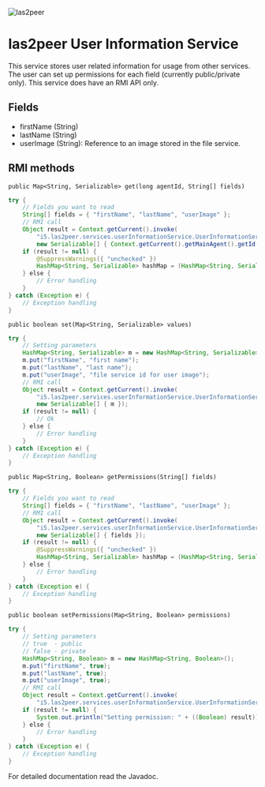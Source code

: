 ![las2peer](https://github.com/rwth-acis/LAS2peer/blob/master/img/logo/bitmap/las2peer-logo-128x128.png)

# las2peer User Information Service

This service stores user related information for usage from other services.
The user can set up permissions for each field (currently public/private only).
This service does have an RMI API only.

## Fields

* firstName (String)
* lastName (String)
* userImage (String): Reference to an image stored in the file service.

## RMI methods

``public Map<String, Serializable> get(long agentId, String[] fields)``

```java
try {
    // Fields you want to read
    String[] fields = { "firstName", "lastName", "userImage" };
    // RMI call
    Object result = Context.getCurrent().invoke(
        "i5.las2peer.services.userInformationService.UserInformationService@0.1", "get",
        new Serializable[] { Context.getCurrent().getMainAgent().getId(), fields });
    if (result != null) {
        @SuppressWarnings({ "unchecked" })
        HashMap<String, Serializable> hashMap = (HashMap<String, Serializable>) result;
    } else {
        // Error handling
    }
} catch (Exception e) {
    // Exception handling
}
```

``public boolean set(Map<String, Serializable> values)``

```java
try {
    // Setting parameters 
    HashMap<String, Serializable> m = new HashMap<String, Serializable>();
    m.put("firstName", "first name");
    m.put("lastName", "last name");
    m.put("userImage", "file service id for user image");
    // RMI call
    Object result = Context.getCurrent().invoke(
        "i5.las2peer.services.userInformationService.UserInformationService@0.1", "set",
        new Serializable[] { m });
    if (result != null) {
        // Ok
    } else {
        // Error handling
    }
} catch (Exception e) {
    // Exception handling
}
```

``public Map<String, Boolean> getPermissions(String[] fields)``

```java
try {
    // Fields you want to read
    String[] fields = { "firstName", "lastName", "userImage" };
    // RMI call
    Object result = Context.getCurrent().invoke(
        "i5.las2peer.services.userInformationService.UserInformationService@0.1", "getPermissions",
        new Serializable[] { fields });
    if (result != null) {
        @SuppressWarnings({ "unchecked" })
        HashMap<String, Serializable> hashMap = (HashMap<String, Serializable>) result;
    } else {
        // Error handling
    }
} catch (Exception e) {
    // Exception handling
}

```

``public boolean setPermissions(Map<String, Boolean> permissions)``

```java
try {
    // Setting parameters 
    // true  - public
    // false - private
    HashMap<String, Boolean> m = new HashMap<String, Boolean>();
    m.put("firstName", true);
    m.put("lastName", true);
    m.put("userImage", true);
    // RMI call 
    Object result = Context.getCurrent().invoke(
        "i5.las2peer.services.userInformationService.UserInformationService@0.1", "setPermissions", m);
    if (result != null) {
        System.out.println("Setting permission: " + ((Boolean) result));
    } else {
        // Error handling
    }
} catch (Exception e) {
    // Exception handling
}
```

For detailed documentation read the Javadoc.
